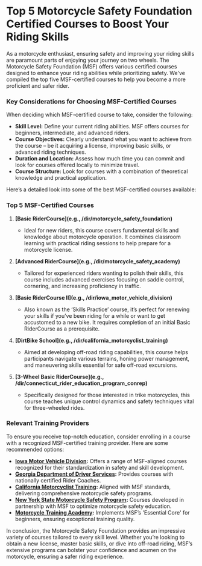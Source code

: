 # Top 5 Motorcycle Safety Foundation Certified Courses to Boost Your Riding Skills

As a motorcycle enthusiast, ensuring safety and improving your riding skills are paramount parts of enjoying your journey on two wheels. The Motorcycle Safety Foundation (MSF) offers various certified courses designed to enhance your riding abilities while prioritizing safety. We've compiled the top five MSF-certified courses to help you become a more proficient and safer rider.

### Key Considerations for Choosing MSF-Certified Courses

When deciding which MSF-certified course to take, consider the following:
- **Skill Level:** Define your current riding abilities. MSF offers courses for beginners, intermediate, and advanced riders.
- **Course Objectives:** Clearly understand what you want to achieve from the course – be it acquiring a license, improving basic skills, or advanced riding techniques.
- **Duration and Location:** Assess how much time you can commit and look for courses offered locally to minimize travel.
- **Course Structure:** Look for courses with a combination of theoretical knowledge and practical application.

Here’s a detailed look into some of the best MSF-certified courses available:

### Top 5 MSF-Certified Courses

1. **[Basic RiderCourse](e.g., /dir/motorcycle_safety_foundation)**
   - Ideal for new riders, this course covers fundamental skills and knowledge about motorcycle operation. It combines classroom learning with practical riding sessions to help prepare for a motorcycle license.

2. **[Advanced RiderCourse](e.g., /dir/motorcycle_safety_academy)**
   - Tailored for experienced riders wanting to polish their skills, this course includes advanced exercises focusing on saddle control, cornering, and increasing proficiency in traffic.

3. **[Basic RiderCourse II](e.g., /dir/iowa_motor_vehicle_division)**
   - Also known as the ‘Skills Practice’ course, it’s perfect for renewing your skills if you’ve been riding for a while or want to get accustomed to a new bike. It requires completion of an initial Basic RiderCourse as a prerequisite.

4. **[DirtBike School](e.g., /dir/california_motorcyclist_training)**
   - Aimed at developing off-road riding capabilities, this course helps participants navigate various terrains, honing power management, and maneuvering skills essential for safe off-road excursions.

5. **[3-Wheel Basic RiderCourse](e.g., /dir/connecticut_rider_education_program_conrep)**
   - Specifically designed for those interested in trike motorcycles, this course teaches unique control dynamics and safety techniques vital for three-wheeled rides.

### Relevant Training Providers

To ensure you receive top-notch education, consider enrolling in a course with a recognized MSF-certified training provider. Here are some recommended options:

- **[Iowa Motor Vehicle Division](/dir/iowa_motor_vehicle_division):** Offers a range of MSF-aligned courses recognized for their standardization in safety and skill development.
- **[Georgia Department of Driver Services](/dir/georgia_department_of_driver_services):** Provides courses with nationally certified Rider Coaches.
- **[California Motorcyclist Training](/dir/california_motorcyclist_training):** Aligned with MSF standards, delivering comprehensive motorcycle safety programs.
- **[New York State Motorcycle Safety Program](/dir/new_york_state_motorcycle_safety_program):** Courses developed in partnership with MSF to optimize motorcycle safety education.
- **[Motorcycle Training Academy](/dir/motorcycle_training_academy):** Implements MSF’s 'Essential Core' for beginners, ensuring exceptional training quality.

In conclusion, the Motorcycle Safety Foundation provides an impressive variety of courses tailored to every skill level. Whether you’re looking to obtain a new license, master basic skills, or dive into off-road riding, MSF’s extensive programs can bolster your confidence and acumen on the motorcycle, ensuring a safer riding experience.